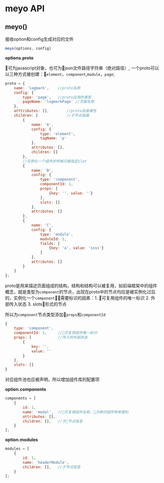 # meyo API

## meyo()
接收option和config生成对应的文件
```js
meyo(options, config)
```

**options.proto**

可为javascript对象，也可为json文件路径字符串（绝对路径）,
一个proto可以以三种方式被创建：``element``，``component``,``module``，``page``;

```js
proto = {
    name: 'logmark',    //proto名称
    config: {
        type: 'page',   //proto应用的类型
        pageName: 'logmarkPage' //页面名称
    },
    atttributes: [],        //proto自身属性
    children: [             //子节点容器
        {
            name: 'A',
            config: {
                type: 'element',
                tagName: 'p'
            },
            attributes: [],
            children: []
        },
        //实例化一个组件的时候只能指定slot
        {
            name: 'B',
            config: {
                type: 'component',
                componentId: 1,
                props: [
                    {key: '', value: ''}
                ],
                slots: []
            },
            attributes: []
        },
        {
            name: 'C',
            config: {
                type: 'module',
                moduleId: 1,
                fields: [
                    {key: 'a', value: 'ssss'}
                ]
            },
            attributes: []
        }
    ]
};
```

proto是用来描述页面组成的结构，结构和结构可以被复用，如前端框架中的组件概念，就是类型为``component``的节点，出现在proto中的节点均应是被实例化过后的，实例化一个``component``，需要标识的因素：1. 可复用组件的唯一标识 2. 外部传入状态 3. slots形式的节点

所以为``component``节点类型添加``props``和``componentId``
```js
{
    type: 'component',
    componentId: 1,     //可复用组件唯一标识
    props: [            //传入的外部状态
        {
            key: '',
            value: ''
        }
    ],
    slots: []
}
```

对应组件池也应被声明，所以增加组件库的配置项

**option.components**

```js
components = [
    {
        id: 1,
        name: 'modal',  //可复用组件名称，为辨识组件带来便利
        attributes: [],
        children: [],   //子节点信息
    }
];
```

**option.modules**
```js
modules = [
    {
        id: 1,
        name: 'headerModule',
        children: [],   //子节点信息
    }
];
```